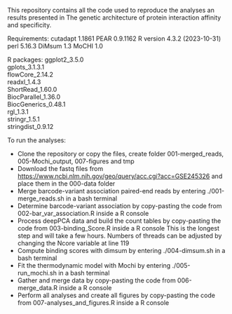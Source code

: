 This repository contains all the code used to reproduce the analyses an results presented in The genetic architecture of protein interaction affinity and specificity.

Requirements:
cutadapt 1.1861
PEAR 0.9.1162 
R version 4.3.2 (2023-10-31)
perl 5.16.3 
DiMsum 1.3
MoCHI 1.0


R packages:
ggplot2_3.5.0               
gplots_3.1.3.1              
flowCore_2.14.2             
readxl_1.4.3                
ShortRead_1.60.0            
BiocParallel_1.36.0         
BiocGenerics_0.48.1         
rgl_1.3.1                   
stringr_1.5.1              
stringdist_0.9.12 


To run the analyses:
- Clone the repository or copy the files, create folder 001-merged_reads, 005-Mochi_output, 007-figures and tmp
- Download the fastq files from https://www.ncbi.nlm.nih.gov/geo/query/acc.cgi?acc=GSE245326 and place them in the 000-data folder
- Merge barcode-variant association paired-end reads by entering ./001-merge_reads.sh in a bash terminal
- Determine barcode-variant association by copy-pasting the code from 002-bar_var_association.R inside a R console
- Process deepPCA data and build the count tables by copy-pasting the code from 003-binding_Score.R inside a R console
	This is the longest step and will take a few hours. Numbers of threads can be adjusted by changing the Ncore variable at line 119
- Compute binding scores with dimsum by entering ./004-dimsum.sh in a bash terminal
- Fit the thermodynamic model with Mochi by entering ./005-run_mochi.sh in a bash terminal
- Gather and merge data by copy-pasting the code from 006-merge_data.R inside a R console
- Perform all analyses and create all figures by copy-pasting the code from 007-analyses_and_figures.R inside a R console


